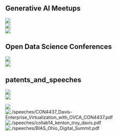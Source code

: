## Generative AI Meetups

<img src="./images/ai-meetup-nyc-abstract.png"/><br>
<img src="./images/ai-meetup-nyc-logo.png"/><br>
<img src="./images/ai-meetup-nyc-teaching.png"/><br>

## Open Data Science Conferences

<img src="./images/speech_odsc_boston_2022.png" ref="https://github.com/kentontroy/odsc_conference_demo_2022"/><br>
<img src="./images/speech_odsc_sanfran_2023.png" ref="[https://github.com/kentontroy/neo4j_game_of_thrones"/><br>

## patents_and_speeches

<img src="./images/patent_1.png" ref="./patents/US7814075.pdf"/><br>
<img src="./images/patent_2.png" ref="./patents/US6260062.pdf"/><br>

<img src="./images/speech_oracle_openworld_1.png" ref="./speeches/Security_Readiness_for_Deployment_of_Key_Financial_Applications_in_Hadoop_2.pdf"/><br>
<img src="./images/speech_oracle_openworld_2.png" alt="./speeches/CON4437_Davis-Enterprise_Virtualization_with_OVCA_CON4437.pdf"/><br>
<img src="./images/speech_oracle_collab.png" alt="./speeches/collab14_kenton_troy_davis.pdf"/><br>
<img src="./images/speech_ohio_digital_summit.png" alt="./speeches/BIAS_Ohio_Digital_Summit.pdf"/><br>





